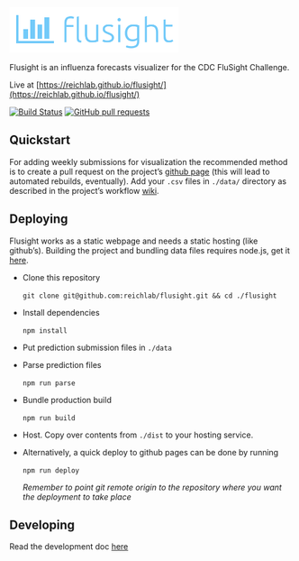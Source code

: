 ![icon](./icon.png)

Flusight is an influenza forecasts visualizer for the CDC FluSight Challenge.

Live at [https://reichlab.github.io/flusight/](https://reichlab.github.io/flusight/)

[![Build Status](https://travis-ci.org/reichlab/flusight.svg?branch=master)](https://travis-ci.org/reichlab/flusight)
[![GitHub pull requests](https://img.shields.io/github/issues-pr/reichlab/flusight.svg)]()

## Quickstart

For adding weekly submissions for visualization the recommended method is to
create a pull request on the
project’s [github page](https://github.com/reichlab/flusight) (this will lead to
automated rebuilds, eventually). Add your `.csv` files in `./data/` directory as
described in the project’s
workflow [wiki](https://github.com/reichlab/flusight/wiki/Workflow).

## Deploying

Flusight works as a static webpage and needs a static hosting (like github’s).
Building the project and bundling data files
requires node.js, get it [here](https://nodejs.org/en/download/).

+ Clone this repository

  `git clone git@github.com:reichlab/flusight.git && cd ./flusight`

+ Install dependencies

  `npm install`
  
+ Put prediction submission files in `./data`

+ Parse prediction files

  `npm run parse`
  
+ Bundle production build

  `npm run build`

+ Host. Copy over contents from `./dist` to your hosting service.

+ Alternatively, a quick deploy to github pages can be done by running
  
  `npm run deploy`
  
  *Remember to point git remote origin to the repository where you want the
  deployment to take place*

## Developing

Read the development
doc [here](https://github.com/reichlab/flusight/wiki/Development)
